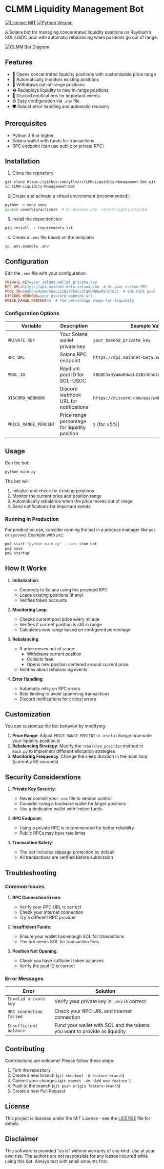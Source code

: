 # CLMM Liquidity Management Bot

[![License: MIT](https://img.shields.io/badge/License-MIT-yellow.svg)](https://opensource.org/licenses/MIT)
[![Python Version](https://img.shields.io/badge/python-3.9%2B-blue)](https://www.python.org/downloads/)

A Solana bot for managing concentrated liquidity positions on Raydium's SOL-USDC pool with automatic rebalancing when positions go out of range.

![CLMM Bot Diagram](https://github.com/yllvar/CLMM-Liquidity-Management-Bot/raw/main/assets/bot-diagram.png)

## Features

- 🎯 Opens concentrated liquidity positions with customizable price range
- 🔄 Automatically monitors existing positions
- 💸 Withdraws out-of-range positions
- � Redeploys liquidity to new in-range positions
- 🔔 Discord notifications for important events
- ⚙️ Easy configuration via `.env` file
- 🛡️ Robust error handling and automatic recovery

## Prerequisites

- Python 3.9 or higher
- Solana wallet with funds for transactions
- RPC endpoint (can use public or private RPC)

## Installation

1. Clone the repository:
```bash
git clone https://github.com/yllvar/CLMM-Liquidity-Management-Bot.git
cd CLMM-Liquidity-Management-Bot
```

2. Create and activate a virtual environment (recommended):
```bash
python -m venv venv
source venv/bin/activate  # On Windows use `venv\Scripts\activate`
```

3. Install the dependencies:
```bash
pip install -r requirements.txt
```

4. Create a `.env` file based on the template:
```bash
cp .env.example .env
```

## Configuration

Edit the `.env` file with your configuration:

```ini
PRIVATE_KEY=your_solana_wallet_private_key
RPC_URL=https://api.mainnet-beta.solana.com  # Or your custom RPC
POOL_ID=58oQChx4yWmvKdwLLZzBi4ChoCc2fqCUWBkwMihLYQo2  # SOL-USDC pool
DISCORD_WEBHOOK=your_discord_webhook_url
PRICE_RANGE_PERCENT=5  # The percentage range for liquidity
```

### Configuration Options

| Variable | Description | Example Value |
|----------|-------------|---------------|
| `PRIVATE_KEY` | Your Solana wallet private key | `your_base58_private_key` |
| `RPC_URL` | Solana RPC endpoint | `https://api.mainnet-beta.solana.com` |
| `POOL_ID` | Raydium pool ID for SOL-USDC | `58oQChx4yWmvKdwLLZzBi4ChoCc2fqCUWBkwMihLYQo2` |
| `DISCORD_WEBHOOK` | Discord webhook URL for notifications | `https://discord.com/api/webhooks/...` |
| `PRICE_RANGE_PERCENT` | Price range percentage for liquidity position | `5` (for ±5%) |

## Usage

Run the bot:
```bash
python main.py
```

The bot will:
1. Initialize and check for existing positions
2. Monitor the current price and position range
3. Automatically rebalance when the price moves out of range
4. Send notifications for important events

### Running in Production

For production use, consider running the bot in a process manager like `pm2` or `systemd`. Example with `pm2`:

```bash
pm2 start "python main.py" --name clmm-bot
pm2 save
pm2 startup
```

## How It Works

1. **Initialization**:
   - Connects to Solana using the provided RPC
   - Loads existing positions (if any)
   - Verifies token accounts

2. **Monitoring Loop**:
   - Checks current pool price every minute
   - Verifies if current position is still in range
   - Calculates new range based on configured percentage

3. **Rebalancing**:
   - If price moves out of range:
     - Withdraws current position
     - Collects fees
     - Opens new position centered around current price
   - Notifies about rebalancing events

4. **Error Handling**:
   - Automatic retry on RPC errors
   - Rate limiting to avoid spamming transactions
   - Discord notifications for critical errors

## Customization

You can customize the bot behavior by modifying:

1. **Price Range**: Adjust `PRICE_RANGE_PERCENT` in `.env` to change how wide your liquidity position is
2. **Rebalancing Strategy**: Modify the `rebalance_position` method in `main.py` to implement different allocation strategies
3. **Monitoring Frequency**: Change the sleep duration in the main loop (currently 60 seconds)

## Security Considerations

1. **Private Key Security**:
   - Never commit your `.env` file to version control
   - Consider using a hardware wallet for larger positions
   - Use a dedicated wallet with limited funds

2. **RPC Endpoint**:
   - Using a private RPC is recommended for better reliability
   - Public RPCs may have rate limits

3. **Transaction Safety**:
   - The bot includes slippage protection by default
   - All transactions are verified before submission

## Troubleshooting

### Common Issues

1. **RPC Connection Errors**:
   - Verify your RPC URL is correct
   - Check your internet connection
   - Try a different RPC provider

2. **Insufficient Funds**:
   - Ensure your wallet has enough SOL for transactions
   - The bot needs SOL for transaction fees

3. **Position Not Opening**:
   - Check you have sufficient token balances
   - Verify the pool ID is correct

### Error Messages

| Error | Solution |
|-------|----------|
| `Invalid private key` | Verify your private key in `.env` is correct |
| `RPC connection failed` | Check your RPC URL and internet connection |
| `Insufficient balance` | Fund your wallet with SOL and the tokens you want to provide as liquidity |

## Contributing

Contributions are welcome! Please follow these steps:

1. Fork the repository
2. Create a new branch (`git checkout -b feature-branch`)
3. Commit your changes (`git commit -am 'Add new feature'`)
4. Push to the branch (`git push origin feature-branch`)
5. Create a new Pull Request

## License

This project is licensed under the MIT License - see the [LICENSE](LICENSE) file for details.

## Disclaimer

This software is provided "as is" without warranty of any kind. Use at your own risk. The authors are not responsible for any losses incurred while using this bot. Always test with small amounts first.
